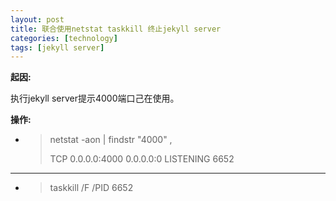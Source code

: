 ```yaml
---
layout: post
title: 联合使用netstat taskkill 终止jekyll server
categories: [technology]
tags: [jekyll server]
---
```


**起因:**

执行jekyll server提示4000端口己在使用。

**操作:**

 *   >netstat -aon | findstr "4000" , 
     >
     >TCP    0.0.0.0:4000           0.0.0.0:0              LISTENING       6652

***

 *   >taskkill /F /PID 6652
 
